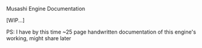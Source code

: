 Musashi Engine Documentation



\[WIP...]



PS: I have by this time ~25 page handwritten documentation of this engine's working, might share later



